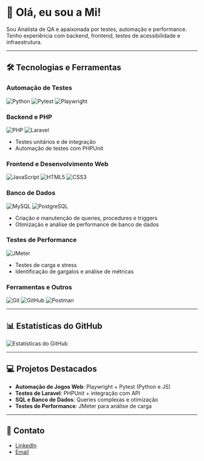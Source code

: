 # 👋 Olá, eu sou a Mi!

Sou Analista de QA e apaixonada por testes, automação e performance.  
Tenho experiência com backend, frontend, testes de acessibilidade e infraestrutura.  

---

## 🛠️ Tecnologias e Ferramentas

### Automação de Testes
![Python](https://img.shields.io/badge/Python-3776AB?style=flat&logo=python&logoColor=white)
![Pytest](https://img.shields.io/badge/Pytest-000000?style=flat&logo=pytest&logoColor=white)
![Playwright](https://img.shields.io/badge/Playwright-333333?style=flat&logo=playwright)

### Backend e PHP
![PHP](https://img.shields.io/badge/PHP-777BB4?style=flat&logo=php&logoColor=white)
![Laravel](https://img.shields.io/badge/Laravel-FF2D20?style=flat&logo=laravel&logoColor=white)
- Testes unitários e de integração
- Automação de testes com PHPUnit

### Frontend e Desenvolvimento Web
![JavaScript](https://img.shields.io/badge/JavaScript-F7DF1E?style=flat&logo=javascript&logoColor=black)
![HTML5](https://img.shields.io/badge/HTML5-E34F26?style=flat&logo=html5&logoColor=white)
![CSS3](https://img.shields.io/badge/CSS3-1572B6?style=flat&logo=css3&logoColor=white)

### Banco de Dados
![MySQL](https://img.shields.io/badge/MySQL-4479A1?style=flat&logo=mysql&logoColor=white)
![PostgreSQL](https://img.shields.io/badge/PostgreSQL-336791?style=flat&logo=postgresql&logoColor=white)
- Criação e manutenção de queries, procedures e triggers
- Otimização e análise de performance de banco de dados

### Testes de Performance
![JMeter](https://img.shields.io/badge/JMeter-FF6C37?style=flat&logo=apachejmeter&logoColor=white)
- Testes de carga e stress
- Identificação de gargalos e análise de métricas

### Ferramentas e Outros
![Git](https://img.shields.io/badge/Git-F05032?style=flat&logo=git&logoColor=white)
![GitHub](https://img.shields.io/badge/GitHub-181717?style=flat&logo=github&logoColor=white)
![Postman](https://img.shields.io/badge/Postman-FF6C37?style=flat&logo=postman&logoColor=white)

---

## 📊 Estatísticas do GitHub

![Estatísticas do GitHub](https://github-readme-stats.vercel.app/api?username=QAMilenaTorres&show_icons=true&hide_title=true&count_private=true&hide=prs)

---

## 💻 Projetos Destacados

- **Automação de Jogos Web**: Playwright + Pytest (Python e JS)  
- **Testes de Laravel**: PHPUnit + integração com API  
- **SQL e Banco de Dados**: Queries complexas e otimização  
- **Testes de Performance**: JMeter para análise de carga  

---

## 💬 Contato

- [LinkedIn](https://www.linkedin.com/in/milena-pereira-torres)
- [Email](milenapereiratorres@gmail.com)
